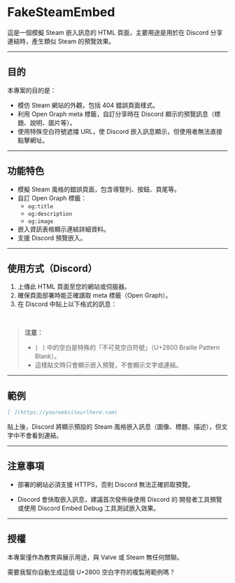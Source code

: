 # FakeSteamEmbed

這是一個模擬 Steam 嵌入訊息的 HTML 頁面，主要用途是用於在 Discord 分享連結時，產生類似 Steam 的預覽效果。

---

## 目的

本專案的目的是：

- 模仿 Steam 網站的外觀，包括 404 錯誤頁面樣式。
- 利用 Open Graph meta 標籤，自訂分享時在 Discord 顯示的預覽訊息（標題、說明、圖片等）。
- 使用特殊空白符號遮擋 URL，使 Discord 嵌入訊息顯示，但使用者無法直接點擊網址。

---

## 功能特色

- 模擬 Steam 風格的錯誤頁面，包含導覽列、按鈕、頁尾等。
- 自訂 Open Graph 標籤：
  - `og:title`
  - `og:description`
  - `og:image`
- 嵌入資訊表格顯示連結詳細資料。
- 支援 Discord 預覽嵌入。

---

## 使用方式（Discord）

1. 上傳此 HTML 頁面至您的網站或伺服器。
2. 確保頁面部署時能正確讀取 meta 標籤（Open Graph）。
3. 在 Discord 中貼上以下格式的訊息：

⠀

> **注意：**
> - `[⠀]` 中的空白是特殊的「不可見空白符號」（U+2800 Braille Pattern Blank）。
> - 這樣貼文時只會顯示嵌入預覽，不會顯示文字或連結。

---

## 範例

```md
[⠀](https://yourwebsiteurlhere.com)
```
貼上後，Discord 將顯示預設的 Steam 風格嵌入訊息（圖像、標題、描述），但文字中不會看到連結。

---

## 注意事項

* 部署的網站必須支援 HTTPS，否則 Discord 無法正確抓取預覽。

* Discord 會快取嵌入訊息，建議首次發佈後使用 Discord 的 開發者工具預覽 或使用 Discord Embed Debug 工具測試嵌入效果。



---

## 授權

本專案僅作為教育與展示用途，與 Valve 或 Steam 無任何關聯。

需要我幫你自動生成這個 U+2800 空白字符的複製用範例嗎？

